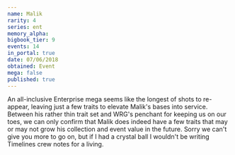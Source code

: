 ```yaml
---
name: Malik
rarity: 4
series: ent
memory_alpha:
bigbook_tier: 9
events: 14
in_portal: true
date: 07/06/2018
obtained: Event
mega: false
published: true
---
```


An all-inclusive Enterprise mega seems like the longest of shots to re-appear, leaving just a few traits to elevate Malik's bases into service. Between his rather thin trait set and WRG's penchant for keeping us on our toes, we can only confirm that Malik does indeed have a few traits that may or may not grow his collection and event value in the future. Sorry we can't give you more to go on, but if I had a crystal ball I wouldn't be writing Timelines crew notes for a living.
